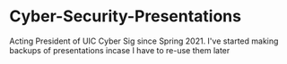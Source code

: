 # Cyber-Security-Presentations
Acting President of UIC Cyber Sig since Spring 2021. I've started making backups of presentations incase I have to re-use them later
